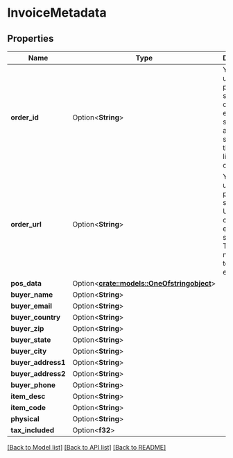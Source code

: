 # InvoiceMetadata

## Properties

Name | Type | Description | Notes
------------ | ------------- | ------------- | -------------
**order_id** | Option<**String**> | You can use this property to store the ID of an external system. We allow you to search in the invoice list based on this ID. | [optional]
**order_url** | Option<**String**> | You can use this property to store the URL to the order of an external system. This makes navigating to the order easier. | [optional]
**pos_data** | Option<[**crate::models::OneOfstringobject**](oneOf<string,object>.md)> |  | [optional]
**buyer_name** | Option<**String**> |  | [optional]
**buyer_email** | Option<**String**> |  | [optional]
**buyer_country** | Option<**String**> |  | [optional]
**buyer_zip** | Option<**String**> |  | [optional]
**buyer_state** | Option<**String**> |  | [optional]
**buyer_city** | Option<**String**> |  | [optional]
**buyer_address1** | Option<**String**> |  | [optional]
**buyer_address2** | Option<**String**> |  | [optional]
**buyer_phone** | Option<**String**> |  | [optional]
**item_desc** | Option<**String**> |  | [optional]
**item_code** | Option<**String**> |  | [optional]
**physical** | Option<**String**> |  | [optional]
**tax_included** | Option<**f32**> |  | [optional]

[[Back to Model list]](../README.md#documentation-for-models) [[Back to API list]](../README.md#documentation-for-api-endpoints) [[Back to README]](../README.md)


